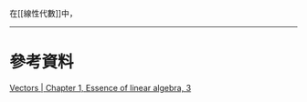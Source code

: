 在[[線性代數]]中，

- - -
# 參考資料
[Vectors | Chapter 1, Essence of linear algebra, 3](https://youtu.be/fNk_zzaMoSs?si=85Hj1NIse1pMb0-2&t=276)

